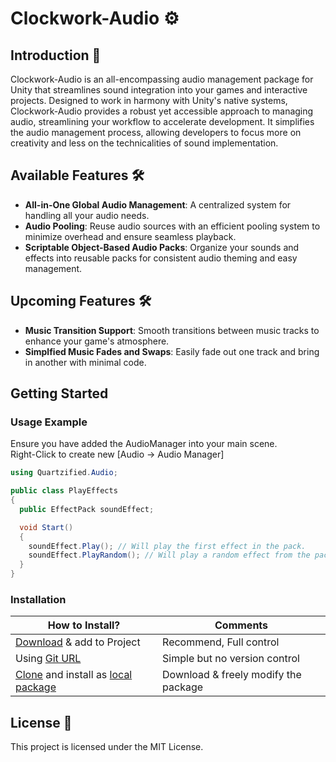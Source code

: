 # Clockwork-Audio ⚙️

## Introduction 🌟
Clockwork-Audio is an all-encompassing audio management package for Unity that streamlines sound integration into your games and interactive projects. Designed to work in harmony with Unity's native systems, Clockwork-Audio provides a robust yet accessible approach to managing audio, streamlining your workflow to accelerate development. It simplifies the audio management process, allowing developers to focus more on creativity and less on the technicalities of sound implementation.

## Available Features 🛠️
- **All-in-One Global Audio Management**: A centralized system for handling all your audio needs.
- **Audio Pooling**: Reuse audio sources with an efficient pooling system to minimize overhead and ensure seamless playback.
- **Scriptable Object-Based Audio Packs**: Organize your sounds and effects into reusable packs for consistent audio theming and easy management.

## Upcoming Features 🛠️
- **Music Transition Support**: Smooth transitions between music tracks to enhance your game's atmosphere.
- **Simplfied Music Fades and Swaps**: Easily fade out one track and bring in another with minimal code.

## Getting Started

### Usage Example
Ensure you have added the AudioManager into your main scene.  
Right-Click to create new [Audio -> Audio Manager]
```cs
using Quartzified.Audio;

public class PlayEffects
{
  public EffectPack soundEffect;

  void Start()
  {
    soundEffect.Play(); // Will play the first effect in the pack.
    soundEffect.PlayRandom(); // Will play a random effect from the pack.
  }
}
```

### Installation
| **How to Install?** | Comments |
| ------------------- | -------- |
| [Download](https://docs.github.com/en/repositories/working-with-files/using-files/downloading-source-code-archives) & add to Project | Recommend, Full control |
| Using [Git URL](https://docs.unity3d.com/Manual/upm-ui-giturl.html) | Simple but no version control |
| [Clone](https://docs.github.com/en/repositories/creating-and-managing-repositories/cloning-a-repository#cloning-a-repository-to-github-desktop) and install as [local package](https://docs.unity3d.com/Manual/upm-ui-local.html) | Download & freely modify the package |

## License 📄
This project is licensed under the MIT License.
